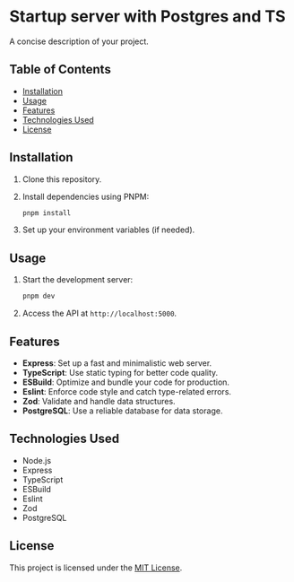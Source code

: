 # Startup server with Postgres and TS

A concise description of your project.

## Table of Contents

- [Installation](#installation)
- [Usage](#usage)
- [Features](#features)
- [Technologies Used](#technologies-used)
- [License](#license)

## Installation

1. Clone this repository.
2. Install dependencies using PNPM:

   ```bash
   pnpm install
   ```

3. Set up your environment variables (if needed).

## Usage

1. Start the development server:

   ```bash
   pnpm dev
   ```

2. Access the API at `http://localhost:5000`.

## Features

- **Express**: Set up a fast and minimalistic web server.
- **TypeScript**: Use static typing for better code quality.
- **ESBuild**: Optimize and bundle your code for production.
- **Eslint**: Enforce code style and catch type-related errors.
- **Zod**: Validate and handle data structures.
- **PostgreSQL**: Use a reliable database for data storage.

## Technologies Used

- Node.js
- Express
- TypeScript
- ESBuild
- Eslint
- Zod
- PostgreSQL


## License

This project is licensed under the [MIT License](LICENSE).
